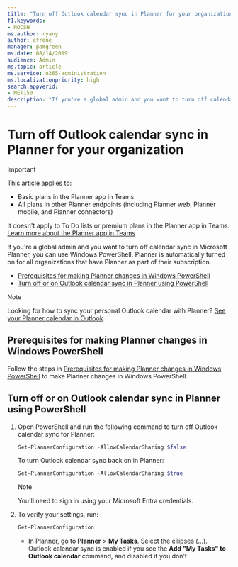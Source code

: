 ```yaml
---
title: "Turn off Outlook calendar sync in Planner for your organization"
f1.keywords:
- NOCSH
ms.author: ryany
author: efrene
manager: pamgreen
ms.date: 08/14/2019
audience: Admin
ms.topic: article
ms.service: o365-administration
ms.localizationpriority: high
search.appverid:
- MET150
description: "If you're a global admin and you want to turn off calendar sync in Microsoft Planner, you can use Windows PowerShell"
---
```


# Turn off Outlook calendar sync in Planner for your organization

> [!IMPORTANT]
>
> This article applies to:
>
> - Basic plans in the Planner app in Teams
> - All plans in other Planner endpoints (including Planner web, Planner mobile, and Planner connectors)
>
> It doesn't apply to To Do lists or premium plans in the Planner app in Teams. [Learn more about the Planner app in Teams](/microsoftteams/manage-planner-app)

If you're a global admin and you want to turn off calendar sync in Microsoft Planner, you can use Windows PowerShell. Planner is automatically turned on for all organizations that have Planner as part of their subscription.

- [Prerequisites for making Planner changes in Windows PowerShell](#prerequisites-for-making-planner-changes-in-windows-powershell)
- [Turn off or on Outlook calendar sync in Planner using PowerShell](#turn-off-or-on-outlook-calendar-sync-in-planner-using-powershell)

> [!NOTE]
> Looking for how to sync your personal Outlook calendar with Planner? [See your Planner calendar in Outlook](https://support.office.com/article/see-your-planner-calendar-in-outlook-5dcccce5-2750-49b5-991b-1837379d96c7).

## Prerequisites for making Planner changes in Windows PowerShell

Follow the steps in [Prerequisites for making Planner changes in Windows PowerShell](prerequisites-for-powershell.md) to make Planner changes in Windows PowerShell.

## Turn off or on Outlook calendar sync in Planner using PowerShell

1. Open PowerShell and run the following command to turn off Outlook calendar sync for Planner:

   ```PowerShell
   Set-PlannerConfiguration -AllowCalendarSharing $false
   ```

   To turn Outlook calendar sync back on in Planner:

   ```PowerShell
   Set-PlannerConfiguration -AllowCalendarSharing $true
   ```

   > [!NOTE]
   > You'll need to sign in using your Microsoft Entra credentials.

2. To verify your settings, run:

   ```PowerShell
   Get-PlannerConfiguration
   ```
   - In Planner, go to **Planner** > **My Tasks**. Select the ellipses (...). Outlook calendar sync is enabled if you see the **Add "My Tasks" to Outlook calendar** command, and disabled if you don't.
